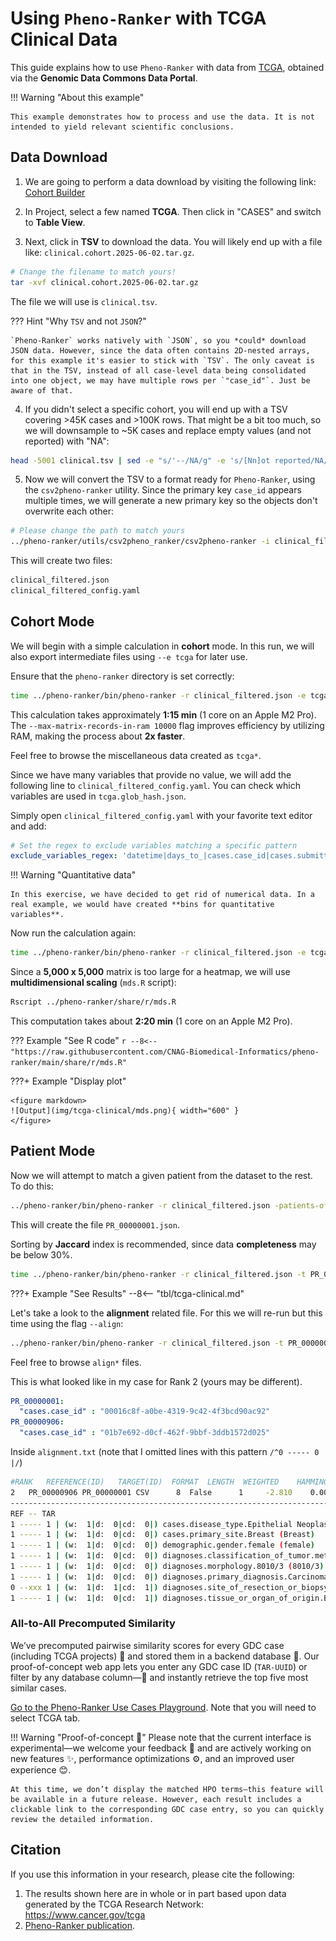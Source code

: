 # Using `Pheno-Ranker` with TCGA Clinical Data

This guide explains how to use `Pheno-Ranker` with data from [TCGA](https://portal.gdc.cancer.gov), obtained via the **Genomic Data Commons Data Portal**.

!!! Warning "About this example"

    This example demonstrates how to process and use the data. It is not intended to yield relevant scientific conclusions.
 
## Data Download

1. We are going to perform a data download by visiting the following link: [Cohort Builder](https://portal.gdc.cancer.gov/analysis_page?app=CohortBuilder&tab=general)

2. In Project, select a few named **TCGA**. Then click in "CASES" and switch to **Table View**. 

3. Next, click in **TSV** to download the data. You will likely end up with a file like: `clinical.cohort.2025-06-02.tar.gz`.

```bash
# Change the filename to match yours!
tar -xvf clinical.cohort.2025-06-02.tar.gz
```

The file we will use is `clinical.tsv`.

??? Hint "Why `TSV` and not `JSON`?"

    `Pheno-Ranker` works natively with `JSON`, so you *could* download JSON data. However, since the data often contains 2D-nested arrays, for this example it's easier to stick with `TSV`. The only caveat is that in the TSV, instead of all case-level data being consolidated into one object, we may have multiple rows per `"case_id"`. Just be aware of that.

4. If you didn't select a specific cohort, you will end up with a TSV covering >45K cases and >100K rows. That might be a bit too much, so we will downsample to ~5K cases and replace empty values (and not reported) with "NA":

```bash
head -5001 clinical.tsv | sed -e "s/'--/NA/g" -e 's/[Nn]ot reported/NA/ig' > clinical_filtered.tsv
```

5. Now we will convert the TSV to a format ready for `Pheno-Ranker`, using the `csv2pheno-ranker` utility. Since the primary key `case_id` appears multiple times, we will generate a new primary key so the objects don't overwrite each other:

```bash
# Please change the path to match yours
../pheno-ranker/utils/csv2pheno_ranker/csv2pheno-ranker -i clinical_filtered.tsv --generate-primary-key --primary-key-name id -sep $'\t'
```

This will create two files:

```bash
clinical_filtered.json
clinical_filtered_config.yaml
```

## Cohort Mode

We will begin with a simple calculation in **cohort** mode. In this run, we will also export intermediate files using `--e tcga` for later use.

Ensure that the `pheno-ranker` directory is set correctly:

```bash
time ../pheno-ranker/bin/pheno-ranker -r clinical_filtered.json -e tcga -config clinical_filtered_config.yaml --max-matrix-records-in-ram 10000
```

This calculation takes approximately **1:15 min** (1 core on an Apple M2 Pro). The `--max-matrix-records-in-ram 10000` flag improves efficiency by utilizing RAM, making the process about **2x faster**.

Feel free to browse the miscellaneous data created as `tcga*`.

Since we have many variables that provide no value, we will add the following line to `clinical_filtered_config.yaml`. You can check which variables are used in `tcga.glob_hash.json`.

Simply open `clinical_filtered_config.yaml` with your favorite text editor and add:

```yaml
# Set the regex to exclude variables matching a specific pattern
exclude_variables_regex: 'datetime|days_to_|cases.case_id|cases.submitter_id|demographic.demographic_id|demographic.submitter_id|diagnoses.diagnosis_id|diagnoses.submitter_id|project.project_id|treatments.protocol_identifier|treatments.submitter_id|treatments.treatment_id|age_of|treatment_dose|age_at|year_of_birth'
```

!!! Warning "Quantitative data"

    In this exercise, we have decided to get rid of numerical data. In a real example, we would have created **bins for quantitative variables**.

Now run the calculation again:

```bash
time ../pheno-ranker/bin/pheno-ranker -r clinical_filtered.json -e tcga -config clinical_filtered_config.yaml --max-matrix-records-in-ram 10000  --exclude-terms id
```

Since a **5,000 x 5,000** matrix is too large for a heatmap, we will use **multidimensional scaling** (`mds.R` script):

```bash
Rscript ../pheno-ranker/share/r/mds.R
```

This computation takes about **2:20 min** (1 core on an Apple M2 Pro).

??? Example "See R code"
    ```r
    --8<-- "https://raw.githubusercontent.com/CNAG-Biomedical-Informatics/pheno-ranker/main/share/r/mds.R"
    ```

???+ Example "Display plot"

    <figure markdown>
    ![Output](img/tcga-clinical/mds.png){ width="600" }
    </figure>

## Patient Mode

Now we will attempt to match a given patient from the dataset to the rest. To do this:

```bash
../pheno-ranker/bin/pheno-ranker -r clinical_filtered.json -patients-of-interest PR_00000001
```

This will create the file `PR_00000001.json`.

Sorting by **Jaccard** index is recommended, since data **completeness** may be below 30%.

```bash
time ../pheno-ranker/bin/pheno-ranker -r clinical_filtered.json -t PR_00000001.json --config clinical_filtered_config.yaml -sort-by jaccard -max-out 5 --exclude-terms id
```

???+ Example "See Results"
    --8<-- "tbl/tcga-clinical.md"

Let's take a look to the **alignment** related file. For this we will re-run but this time using the flag `--align`:

```bash
../pheno-ranker/bin/pheno-ranker -r clinical_filtered.json -t PR_00000001.json --config clinical_filtered_config.yaml -sort-by jaccard -max-out 5 --exclude-terms id --align
```

Feel free to browse `align*` files.

This is what looked like in my case for Rank 2 (yours may be different).

```yaml
PR_00000001: 
  "cases.case_id" : "00016c8f-a0be-4319-9c42-4f3bcd90ac92"
PR_00000906: 
  "cases.case_id" : "01b7e692-d0cf-462f-9bbf-3ddb1572d025"
```

Inside `alignment.txt` (note that I omitted lines with this pattern `/^0 ----- 0 |/`)

```bash
#RANK   REFERENCE(ID)   TARGET(ID)  FORMAT  LENGTH  WEIGHTED    HAMMING-DISTANCE    DISTANCE-Z-SCORE    DISTANCE-P-VALUE    DISTANCE-Z-SCORE(RAND)  JACCARD-INDEX   JACCARD-Z-SCORE JACCARD-P-VALUE REFERENCE-VARS  TARGET-VARS INTERSECT   INTERSECT-RATE(%)   COMPLETENESS(%) 
2   PR_00000906 PR_00000001 CSV      8  False      1     -2.810    0.0024794     -2.1213      0.875   9.549    0.0000000         7       8       7     87.50      100.00
--------------------------------------------------------------------------------
REF -- TAR
1 ----- 1 | (w:  1|d:  0|cd:  0|) cases.disease_type.Epithelial Neoplasms, NOS (Epithelial Neoplasms, NOS)
1 ----- 1 | (w:  1|d:  0|cd:  0|) cases.primary_site.Breast (Breast)
1 ----- 1 | (w:  1|d:  0|cd:  0|) demographic.gender.female (female)
1 ----- 1 | (w:  1|d:  0|cd:  0|) diagnoses.classification_of_tumor.metastasis (metastasis)
1 ----- 1 | (w:  1|d:  0|cd:  0|) diagnoses.morphology.8010/3 (8010/3)
1 ----- 1 | (w:  1|d:  0|cd:  0|) diagnoses.primary_diagnosis.Carcinoma, NOS (Carcinoma, NOS)
0 --xxx 1 | (w:  1|d:  1|cd:  1|) diagnoses.site_of_resection_or_biopsy.Thorax, NOS (Thorax, NOS)
1 ----- 1 | (w:  1|d:  0|cd:  1|) diagnoses.tissue_or_organ_of_origin.Breast, NOS (Breast, NOS)
```

### All-to-All Precomputed Similarity

We’ve precomputed pairwise similarity scores for every GDC case (including TCGA projects) 🔢 and stored them in a backend database 💾. Our proof-of-concept web app lets you enter any GDC case ID (`TAR-UUID`) or filter by any database column—🔎 and instantly retrieve the top five most similar cases.

[Go to the Pheno-Ranker Use Cases Playground](https://cnag-biomedical-informatics.github.io/sql.js-httpvfs-playground/). Note that you will need to select TCGA tab.


!!! Warning "Proof-of-concept 🚧"
    Please note that the current interface is experimental—we welcome your feedback 💬 and are actively working on new features ✨, performance optimizations ⚙️, and an improved user experience 😊.

    At this time, we don’t display the matched HPO terms—this feature will be available in a future release. However, each result includes a clickable link to the corresponding GDC case entry, so you can quickly review the detailed information.  


## Citation

If you use this information in your research, please cite the following:

1. The results shown here are in whole or in part based upon data generated by the TCGA Research Network: https://www.cancer.gov/tcga
2. [Pheno-Ranker publication](https://bmcbioinformatics.biomedcentral.com/articles/10.1186/s12859-024-05993-2).
